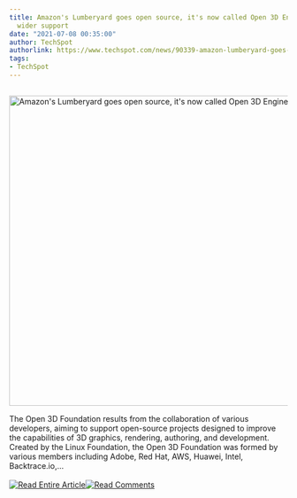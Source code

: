 ```yaml
---
title: Amazon's Lumberyard goes open source, it's now called Open 3D Engine, gets
  wider support
date: "2021-07-08 00:35:00"
author: TechSpot
authorlink: https://www.techspot.com/news/90339-amazon-lumberyard-goes-open-source-now-called-open.html
tags:
- TechSpot
---
```

<a href="https://www.techspot.com/news/90339-amazon-lumberyard-goes-open-source-now-called-open.html" target="_blank"><img src="https://static.techspot.com/images2/news/ts3_thumbs/2021/07/2021-07-07-ts3_thumbs-421.jpg" width="800" height="560" style="padding: 15px 0" title="Amazon's Lumberyard goes open source, it's now called Open 3D Engine, gets wider support" /></a><br />The Open 3D Foundation results from the collaboration of various developers, aiming to support open-source projects designed to improve the capabilities of 3D graphics, rendering, authoring, and development. Created by the Linux Foundation, the Open 3D Foundation was formed by various members including Adobe, Red Hat, AWS, Huawei, Intel, Backtrace.io,...<br /><br /><a href="https://www.techspot.com/news/90339-amazon-lumberyard-goes-open-source-now-called-open.html"><img src="https://static.techspot.com/images/rss/rss_buttons_01.png" border="0" alt="Read Entire Article" /></a><a href="https://www.techspot.com/news/90339-amazon-lumberyard-goes-open-source-now-called-open.html#comments"><img src="https://static.techspot.com/images/rss/rss_buttons_02.png" border="0" alt="Read Comments" /></a><br /><br />